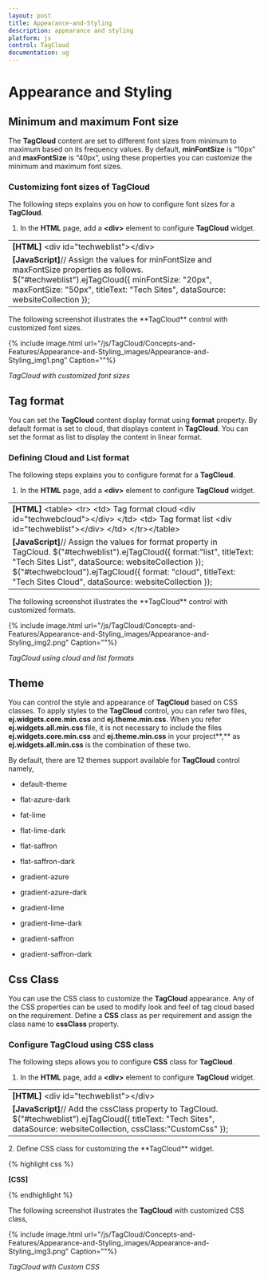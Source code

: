 ```yaml
---
layout: post
title: Appearance-and-Styling
description: appearance and styling
platform: js
control: TagCloud
documentation: ug
---
```


# Appearance and Styling

## Minimum and maximum Font size

The **TagCloud** content are set to different font sizes from minimum to maximum based on its frequency values. By default, **minFontSize** is “10px” and **maxFontSize** is “40px”, using these properties you can customize the minimum and maximum font sizes.

### Customizing font sizes of TagCloud

The following steps explains you on how to configure font sizes for a **TagCloud**.

1. In the **HTML** page, add a **&lt;div&gt;** element to configure **TagCloud** widget.

<table>
<tr>
<td>
<b>[HTML]</b>         &lt;div id="techweblist"&gt;&lt;/div&gt;</td></tr>
<tr>
<td>
<b>[JavaScript]</b>// Assign the values for minFontSize  and maxFontSize properties as follows.    $("#techweblist").ejTagCloud({                minFontSize: "20px",                maxFontSize: "50px",                titleText: "Tech Sites",                dataSource: websiteCollection           });</td></tr>
</table>
The following screenshot illustrates the **TagCloud** control with customized font sizes.

{% include image.html url="/js/TagCloud/Concepts-and-Features/Appearance-and-Styling_images/Appearance-and-Styling_img1.png" Caption=""%}

_TagCloud with customized font sizes_

## Tag format

You can set the **TagCloud** content display format using **format** property. By default format is set to cloud, that displays content in **TagCloud**. You can set the format as list to display the content in linear format.

### Defining Cloud and List format

The following steps explains you to configure format for a **TagCloud**.

1. In the **HTML** page, add a **&lt;div&gt;** element to configure **TagCloud** widget.

<table>
<tr>
<td>
<b>[HTML]</b> &lt;table&gt;    &lt;tr&gt;        &lt;td&gt;            <span>Tag format cloud</span>            &lt;div id="techwebcloud"&gt;&lt;/div&gt;        &lt;/td&gt;        &lt;td&gt;            <span>Tag format list</span>            &lt;div id="techweblist"&gt;&lt;/div&gt;        &lt;/td&gt;    &lt;/tr&gt;&lt;/table&gt;</td></tr>
<tr>
<td>
<b>[JavaScript]</b>// Assign the values for format property in TagCloud.      $("#techweblist").ejTagCloud({                format:"list",                titleText: "Tech Sites List",                dataSource: websiteCollection            });            $("#techwebcloud").ejTagCloud({                format: "cloud",                titleText: "Tech Sites Cloud",                dataSource: websiteCollection            });</td></tr>
</table>
The following screenshot illustrates the **TagCloud** control with customized formats.

{% include image.html url="/js/TagCloud/Concepts-and-Features/Appearance-and-Styling_images/Appearance-and-Styling_img2.png" Caption=""%}

_TagCloud using cloud and list formats_

## Theme

You can control the style and appearance of **TagCloud** based on CSS classes. To apply styles to the **TagCloud** control, you can refer two files, **ej.widgets.core.min.css** and **ej.theme.min.css**. When you refer **ej.widgets.all.min.css** file, it is not necessary to include the files **ej.widgets.core.min.css** and **ej.theme.min.css** in your project**,** as **ej.widgets.all.min.css** is the combination of these two. 

By default, there are 12 themes support available for **TagCloud** control namely,

* default-theme

* flat-azure-dark

* fat-lime

* flat-lime-dark

* flat-saffron

* flat-saffron-dark

* gradient-azure

* gradient-azure-dark

* gradient-lime

* gradient-lime-dark

* gradient-saffron

* gradient-saffron-dark



## Css Class

You can use the CSS class to customize the **TagCloud** appearance. Any of the CSS properties can be used to modify look and feel of tag cloud based on the requirement. Define a **CSS** class as per requirement and assign the class name to **cssClass** property.

### Configure TagCloud using CSS class

The following steps allows you to configure **CSS** class for **TagCloud**.

1. In the **HTML** page, add a **&lt;div&gt;** element to configure **TagCloud** widget.

<table>
<tr>
<td>
<b>[HTML]</b>         &lt;div id="techweblist"&gt;&lt;/div&gt;</td></tr>
<tr>
<td>
<b>[JavaScript]</b>// Add the cssClass property to TagCloud.          $("#techweblist").ejTagCloud({                titleText: "Tech Sites",                dataSource: websiteCollection,                cssClass:"CustomCss"            });</td></tr>
</table>
2. Define CSS class for customizing the **TagCloud** widget.

{% highlight css %}

**[CSS]**
<style type="text/css" class="cssStyles">
        /* Customize the TagCloud div element */
        .CustomCss
        {
            background-color: #DDC;
            width: 400px;
        }
        /* Customize the TagCloud header element */        
        .CustomCss .e-header.e-title {
            text-align: center;
            font-weight: bold;
        }
    </style>


{% endhighlight %}

The following screenshot illustrates the **TagCloud** with customized CSS class,

{% include image.html url="/js/TagCloud/Concepts-and-Features/Appearance-and-Styling_images/Appearance-and-Styling_img3.png" Caption=""%}

_TagCloud with Custom CSS_

